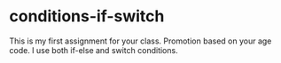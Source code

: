 # conditions-if-switch
This is my first assignment for your class. Promotion based on your age code. I use both if-else and switch conditions. 
